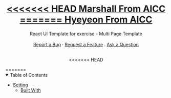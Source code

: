 <h1 align="center">
  <a href="https://github.com/dec0dOS/amazing-github-template">
<<<<<<< HEAD
    Marshall From AICC
=======
    Hyeyeon From AICC

  </a>
</h1>

<div align="center">
 React UI Template for exercise - Multi Page Template
  <br />
  <br />
  <a href="#">Report a Bug</a>
  ·
  <a href="#">Request a Feature</a>
  .
  <a href="#">Ask a Question</a>
</div>

<div align="center">
<br />

<<<<<<< HEAD
</div>
=======

</div>
<details open="open">
<summary>Table of Contents</summary>

- [Setting](#setting)
  - [Built With](#built-with)

</details>



